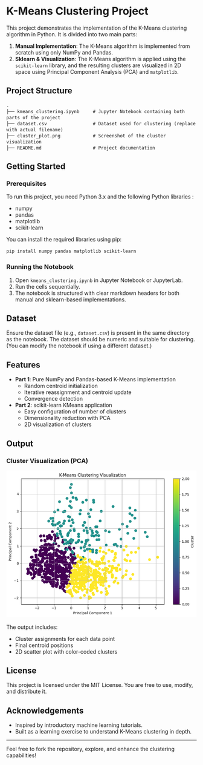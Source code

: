 # K-Means Clustering Project

This project demonstrates the implementation of the K-Means clustering algorithm in Python. It is divided into two main parts:

1. **Manual Implementation**: The K-Means algorithm is implemented from scratch using only NumPy and Pandas.
2. **Sklearn & Visualization**: The K-Means algorithm is applied using the `scikit-learn` library, and the resulting clusters are visualized in 2D space using Principal Component Analysis (PCA) and `matplotlib`.

## Project Structure

```
.
├── kmeans_clustering.ipynb     # Jupyter Notebook containing both parts of the project
├── dataset.csv                 # Dataset used for clustering (replace with actual filename)
├── cluster_plot.png            # Screenshot of the cluster visualization
├── README.md                   # Project documentation
```

## Getting Started

### Prerequisites
To run this project, you need Python 3.x and the following Python libraries :

- numpy
- pandas
- matplotlib
- scikit-learn

You can install the required libraries using pip:

```bash
pip install numpy pandas matplotlib scikit-learn
```

### Running the Notebook
1. Open `kmeans_clustering.ipynb` in Jupyter Notebook or JupyterLab.
2. Run the cells sequentially.
3. The notebook is structured with clear markdown headers for both manual and sklearn-based implementations.

## Dataset
Ensure the dataset file (e.g., `dataset.csv`) is present in the same directory as the notebook. The dataset should be numeric and suitable for clustering. (You can modify the notebook if using a different dataset.)

## Features
- **Part 1**: Pure NumPy and Pandas-based K-Means implementation
  - Random centroid initialization
  - Iterative reassignment and centroid update
  - Convergence detection
- **Part 2**: scikit-learn KMeans application
  - Easy configuration of number of clusters
  - Dimensionality reduction with PCA
  - 2D visualization of clusters

## Output

### Cluster Visualization (PCA)
![Cluster Plot](cluster_plot.png)

The output includes:
- Cluster assignments for each data point
- Final centroid positions
- 2D scatter plot with color-coded clusters

## License
This project is licensed under the MIT License. You are free to use, modify, and distribute it.

## Acknowledgements
- Inspired by introductory machine learning tutorials.
- Built as a learning exercise to understand K-Means clustering in depth.

---

Feel free to fork the repository, explore, and enhance the clustering capabilities!
